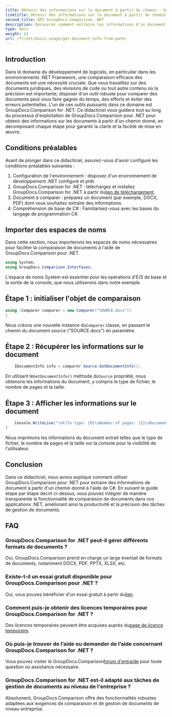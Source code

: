 ```yaml
---
title: Obtenir des informations sur le document à partir du chemin - GroupDocs.Comparison pour .NET
linktitle: Obtenir des informations sur le document à partir du chemin - GroupDocs.Comparison pour .NET
second_title: API GroupDocs.Comparison .NET
description: Découvrez comment extraire les informations d'un document à partir d'un chemin à l'aide de GroupDocs.Comparison for .NET. Étapes simples pour une gestion efficace des documents en C#.
type: docs
weight: 13
url: /fr/net/basic-usage/get-document-info-from-path/
---
```

## Introduction
Dans le domaine du développement de logiciels, en particulier dans les environnements .NET Framework, une comparaison efficace des documents est une nécessité cruciale. Que vous travailliez sur des documents juridiques, des révisions de code ou tout autre contenu où la précision est importante, disposer d'un outil robuste pour comparer des documents peut vous faire gagner du temps, des efforts et éviter des erreurs potentielles. L'un de ces outils puissants dans ce domaine est GroupDocs.Comparison for .NET. Ce didacticiel vous guidera tout au long du processus d'exploitation de GroupDocs.Comparison pour .NET pour obtenir des informations sur les documents à partir d'un chemin donné, en décomposant chaque étape pour garantir la clarté et la facilité de mise en œuvre.
## Conditions préalables
Avant de plonger dans ce didacticiel, assurez-vous d'avoir configuré les conditions préalables suivantes :
1. Configuration de l'environnement : disposez d'un environnement de développement .NET configuré et prêt.
2.  GroupDocs.Comparison for .NET : téléchargez et installez GroupDocs.Comparison for .NET à partir du[lien de téléchargement](https://releases.groupdocs.com/comparison/net/).
3. Document à comparer : préparez un document (par exemple, DOCX, PDF) dont vous souhaitez extraire des informations.
4. Compréhension de base de C# : Familiarisez-vous avec les bases du langage de programmation C#.

## Importer des espaces de noms
Dans cette section, nous importerons les espaces de noms nécessaires pour faciliter la comparaison de documents à l'aide de GroupDocs.Comparison pour .NET.
```csharp
using System;
using GroupDocs.Comparison.Interfaces;
```

L'espace de noms System est essentiel pour les opérations d'E/S de base et la sortie de la console, que nous utiliserons dans notre exemple.

## Étape 1 : initialiser l'objet de comparaison
```csharp
using (Comparer comparer = new Comparer("SOURCE.docx"))
{
```
 Nous créons une nouvelle instance du`Comparer` classe, en passant le chemin du document source ("SOURCE.docx") en paramètre.
## Étape 2 : Récupérer les informations sur le document
```csharp
    IDocumentInfo info = comparer.Source.GetDocumentInfo();
```
 En utilisant le`GetDocumentInfo()` méthode du`Source` propriété, nous obtenons les informations du document, y compris le type de fichier, le nombre de pages et la taille.
## Étape 3 : Afficher les informations sur le document
```csharp
    Console.WriteLine("\nFile type: {0}\nNumber of pages: {1}\nDocument size: {2} bytes", info.FileType, info.PageCount, info.Size);
}
```
Nous imprimons les informations du document extrait telles que le type de fichier, le nombre de pages et la taille sur la console pour la visibilité de l'utilisateur.

## Conclusion
Dans ce didacticiel, nous avons expliqué comment utiliser GroupDocs.Comparison pour .NET pour extraire des informations de document à partir d'un chemin donné à l'aide de C#. En suivant le guide étape par étape décrit ci-dessus, vous pouvez intégrer de manière transparente la fonctionnalité de comparaison de documents dans vos applications .NET, améliorant ainsi la productivité et la précision des tâches de gestion de documents.
## FAQ
### GroupDocs.Comparison for .NET peut-il gérer différents formats de documents ?
Oui, GroupDocs.Comparison prend en charge un large éventail de formats de documents, notamment DOCX, PDF, PPTX, XLSX, etc.
### Existe-t-il un essai gratuit disponible pour GroupDocs.Comparison pour .NET ?
 Oui, vous pouvez bénéficier d'un essai gratuit à partir du[lien](https://releases.groupdocs.com/).
### Comment puis-je obtenir des licences temporaires pour GroupDocs.Comparison for .NET ?
 Des licences temporaires peuvent être acquises auprès du[page de licence temporaire](https://purchase.groupdocs.com/temporary-license/).
### Où puis-je trouver de l’aide ou demander de l’aide concernant GroupDocs.Comparison for .NET ?
 Vous pouvez visiter le GroupDocs.Comparison[forum d'entraide](https://forum.groupdocs.com/c/comparison/12) pour toute question ou assistance nécessaire.
### GroupDocs.Comparison for .NET est-il adapté aux tâches de gestion de documents au niveau de l'entreprise ?
Absolument, GroupDocs.Comparison offre des fonctionnalités robustes adaptées aux exigences de comparaison et de gestion de documents de niveau entreprise.